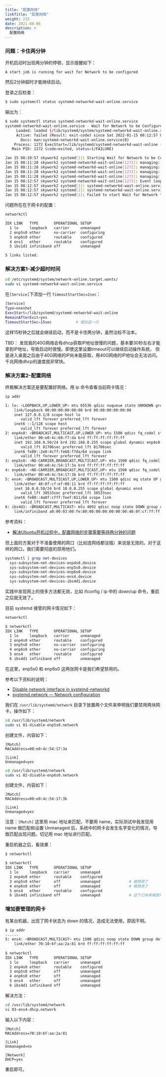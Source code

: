 ```yaml
---
title: "配置网络"
linkTitle: "配置网络"
weight: 215
date: 2021-08-06
description: >
  配置网络
---
```


### 问题：卡住两分钟

开机启动时出现两分钟的停顿，显示提醒如下：

```
A start job is running for wait for Network to be configured
```

然后2分钟超时才能继续启动。

登录之后检查：

```bash
$ sudo systemctl status systemd-networkd-wait-online.service
```

输出为：

```bash
$ sudo systemctl status systemd-networkd-wait-online.service
systemd-networkd-wait-online.service - Wait for Network to be Configured
     Loaded: loaded (/lib/systemd/system/systemd-networkd-wait-online.service; enabled; vendor preset: enabled)
     Active: failed (Result: exit-code) since Sat 2022-01-15 08:12:57 UTC; 7min ago
       Docs: man:systemd-networkd-wait-online.service(8)
    Process: 1272 ExecStart=/lib/systemd/systemd-networkd-wait-online (code=exited, status=1/FAILURE)
   Main PID: 1272 (code=exited, status=1/FAILURE)

Jan 15 08:10:57 skywork2 systemd[1]: Starting Wait for Network to be Configured...
Jan 15 08:11:28 skywork2 systemd-networkd-wait-online[1272]: managing: ens1
Jan 15 08:11:28 skywork2 systemd-networkd-wait-online[1272]: managing: enp6s0
Jan 15 08:11:28 skywork2 systemd-networkd-wait-online[1272]: managing: ens1
Jan 15 08:11:28 skywork2 systemd-networkd-wait-online[1272]: managing: enp6s0
Jan 15 08:12:57 skywork2 systemd-networkd-wait-online[1272]: Event loop failed: Connection timed out
Jan 15 08:12:57 skywork2 systemd[1]: systemd-networkd-wait-online.service: Main process exited, code=exited, status=1/FAILURE
Jan 15 08:12:57 skywork2 systemd[1]: systemd-networkd-wait-online.service: Failed with result 'exit-code'.
Jan 15 08:12:57 skywork2 systemd[1]: Failed to start Wait for Network to be Configured.
```

问题所在在于网卡的配置：

```bash
networkctl 
```

```bash
IDX LINK   TYPE       OPERATIONAL SETUP      
  1 lo     loopback   carrier     unmanaged  
  2 enp5s0 ether      no-carrier  configuring
  3 enp6s0 ether      routable    configured 
  4 ens1   ether      routable    configured 
  5 ibs1d1 infiniband off         unmanaged  

5 links listed.
```

### 解决方案1-减少超时时间

```bash
cd /etc/systemd/system/network-online.target.wants/
sudo vi systemd-networkd-wait-online.service
```

在`[Service]`下添加一行 `TimeoutStartSec=2sec`：

```bash
[Service]
Type=oneshot
ExecStart=/lib/systemd/systemd-networkd-wait-online
RemainAfterExit=yes
TimeoutStartSec=15sec			# 增加这一行
```

这样15秒钟之后就会继续启动，而不是卡住两分钟，虽然治标不治本。

TBD： 发现我的40G网络会有dhcp获取IP地址很慢的问题，基本要30秒左右才能拿到IP地址，导致启动时很慢。即使这里设置timeout可以继续启动操作系统， 但是进入桌面之后由于40G网络的IP尚未能获取，用40G网络的IP地址会无法访问。千兆网络dhcp的速度就非常快。

### 解决方案2-配置网络

终极解决方案还是要配置好网络。用 ip 命令查看当前网卡情况：

```bash
ip addr
```
```bash
1: lo: <LOOPBACK,UP,LOWER_UP> mtu 65536 qdisc noqueue state UNKNOWN group default qlen 1000
    link/loopback 00:00:00:00:00:00 brd 00:00:00:00:00:00
    inet 127.0.0.1/8 scope host lo
       valid_lft forever preferred_lft forever
    inet6 ::1/128 scope host 
       valid_lft forever preferred_lft forever
2: enp4s0: <BROADCAST,MULTICAST,UP,LOWER_UP> mtu 1500 qdisc fq_codel state UP group default qlen 1000
    link/ether 00:e0:4c:68:f7:da brd ff:ff:ff:ff:ff:ff
    inet 192.168.0.50/24 brd 192.168.0.255 scope global dynamic enp4s0
       valid_lft 81706sec preferred_lft 81706sec
    inet6 fe80::2e0:4cff:fe68:f7da/64 scope link 
       valid_lft forever preferred_lft forever
3: enp5s0: <NO-CARRIER,BROADCAST,MULTICAST,UP> mtu 1500 qdisc fq_codel state DOWN group default qlen 1000
    link/ether 00:e0:4c:54:17:3a brd ff:ff:ff:ff:ff:ff
4: enp6s0: <NO-CARRIER,BROADCAST,MULTICAST,UP> mtu 1500 qdisc fq_codel state DOWN group default qlen 1000
    link/ether 00:e0:4c:54:17:3b brd ff:ff:ff:ff:ff:ff
5: ens4: <BROADCAST,MULTICAST,UP,LOWER_UP> mtu 1500 qdisc mq state UP group default qlen 1000
    link/ether 48:0f:cf:ef:08:11 brd ff:ff:ff:ff:ff:ff
    inet 10.0.0.50/24 brd 10.0.0.255 scope global dynamic ens4
       valid_lft 38533sec preferred_lft 38533sec
    inet6 fe80::4a0f:cfff:feef:811/64 scope link 
       valid_lft forever preferred_lft forever
6: ibs4d1: <BROADCAST,MULTICAST> mtu 4092 qdisc noop state DOWN group default qlen 256
    link/infiniband a0:00:03:00:fe:80:00:00:00:00:00:00:48:0f:cf:ff:ff:ef:08:12 brd 00:ff:ff:ff:ff:12:40:1b:ff:ff:00:00:00:00:00:00:ff:ff:ff:ff
```

参考资料：

- [解决Ubuntu开机过程中，配置网络的步骤需要等待两分钟的问题](https://magiclen.org/ubuntu-start-job-wait-network)

但上面的方案对于不准备使用的网口（比如连网线都没插）来说是无效的。对于这样的网口，我们需要彻底的禁用他们。

```bash
systemctl | grep net-devices        
  sys-subsystem-net-devices-enp4s0.device                                                   loaded active plugged   RTL8111/8168/8411 PCI Express Gigabit Ethernet Controller                                      
  sys-subsystem-net-devices-enp5s0.device                                                   loaded active plugged   RTL810xE PCI Express Fast Ethernet controller                                                  
  sys-subsystem-net-devices-enp6s0.device                                                   loaded active plugged   RTL810xE PCI Express Fast Ethernet controller                                                  
  sys-subsystem-net-devices-ens4.device                                                     loaded active plugged   MT27520 Family [ConnectX-3 Pro] (InfiniBand FDR/Ethernet 10Gb/40Gb 2-port 544+FLR-QSFP Adapter)
  sys-subsystem-net-devices-ibs4d1.device                                                   loaded active plugged   MT27520 Family [ConnectX-3 Pro] (InfiniBand FDR/Ethernet 10Gb/40Gb 2-port 544+FLR-QSFP Adapter)
```

实践中发现网上的很多方法都无效，比如 ifconfig / ip 中的 down/up 命令，重启之后就无效了。

目前 systemd 接管的网卡情况如下：

```bash
networkctl 
```

```bash
$ networkctl 
IDX LINK   TYPE       OPERATIONAL SETUP      
  1 lo     loopback   carrier     unmanaged  
  2 enp4s0 ether      routable    configured 
  3 enp5s0 ether      no-carrier  configuring
  4 enp6s0 ether      no-carrier  configuring
  5 ens4   ether      routable    configured 
  6 ibs4d1 infiniband off         unmanaged  
```

在这里，enp5s0 和 enp6s0 这两张网卡是我们希望禁用的。

参考以下资料的说明：

- [Disable network interface in systemd-networkd](https://www.linuxquestions.org/questions/linux-networking-3/disable-network-interface-in-systemd-networkd-4175676868/)
- [systemd.network — Network configuration](https://www.freedesktop.org/software/systemd/man/systemd.network.html)

我们在 `/usr/lib/systemd/network` 目录下放置两个文件来申明我们要禁用两块网卡，操作如下：

```bash
cd /usr/lib/systemd/network
sudo vi 01-disable-enp5s0.network
``` 

创建文件，内容如下：

```
[Match]
MACAddress=00:e0:4c:54:17:3a

[Link]
Unmanaged=yes
```

```bash
cd /usr/lib/systemd/network
sudo vi 02-disable-enp6s0.network
``` 

创建文件，内容如下：

```
[Match]
MACAddress=00:e0:4c:54:17:3b

[Link]
Unmanaged=yes
```

注意：`[Match]` 这里用 mac 地址来匹配，不要用 name，实际测试中我发现用 name 做匹配和设置 Unmanaged 后，系统中的网卡会发生名字变化的情况，导致匹配出现问题。切记用 mac 地址进行匹配。

重启机器之后，看效果：

```bash
$ networkctl
```

```bash
$ networkctl
IDX LINK   TYPE       OPERATIONAL SETUP     
  1 lo     loopback   carrier     unmanaged 
  2 enp4s0 ether      routable    configured
  3 enp5s0 ether      off         unmanaged 			# 被禁用了
  4 enp6s0 ether      off         unmanaged  			# 被禁用了
  5 ens4   ether      routable    configured
  6 ibs4d1 infiniband off         unmanaged 			# 这个口本来被禁用了
```

### 增加要管理的网卡

有某台机器，出现了网卡状态为 down 的情况，造成无法使用，原因不明。

```bash
$ ip addr                                     
......
5: ens4: <BROADCAST,MULTICAST> mtu 1500 qdisc noop state DOWN group default qlen 1000
    link/ether 70:10:6f:aa:2a:81 brd ff:ff:ff:ff:ff:ff
    
$ networkctl
IDX LINK   TYPE       OPERATIONAL SETUP     
  1 lo     loopback   carrier     unmanaged 
  2 enp4s0 ether      routable    configured
  3 enp5s0 ether      off         unmanaged 
  4 enp6s0 ether      off         unmanaged 
  5 ens4   ether      off         unmanaged 
  6 ibs4d1 infiniband off         unmanaged 
```

解决方法：

```bash
cd /usr/lib/systemd/network
vi 03-ens4-dhcp.network
```

输入以下内容：

```properties
[Match]
MACAddress=70:10:6f:aa:2a:81

[Link]
Unmanaged=no

[Network]
DHCP=yes
```

重启即可。


